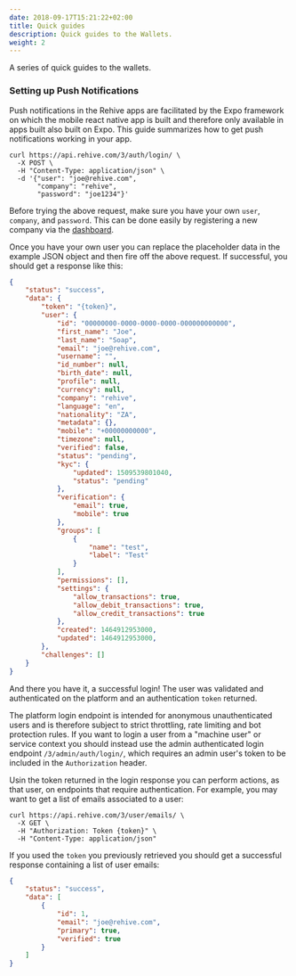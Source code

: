 ```yaml
---
date: 2018-09-17T15:21:22+02:00
title: Quick guides
description: Quick guides to the Wallets.
weight: 2
---
```


A series of quick guides to the wallets.


### Setting up Push Notifications

Push notifications in the Rehive apps are facilitated by the Expo framework on which the mobile react native app is built and therefore only available in apps built also built on Expo. This guide summarizes how to get push notifications working in your app.

```shell
curl https://api.rehive.com/3/auth/login/ \
  -X POST \
  -H "Content-Type: application/json" \
  -d '{"user": "joe@rehive.com",
       "company": "rehive",
       "password": "joe1234"}'
```

<aside class="warning">
    Before trying the above request, make sure you have your own <code>user</code>, <code>company</code>, and <code>password</code>. This can be done easily by registering a new company via the <a href="https://dashboard.rehive.com" target="_blank">dashboard</a>.
</aside>

Once you have your own user you can replace the placeholder data in the example JSON object and then fire off the above request. If successful, you should get a response like this:

``` json
{
    "status": "success",
    "data": {
        "token": "{token}",
        "user": {
            "id": "00000000-0000-0000-0000-000000000000",
            "first_name": "Joe",
            "last_name": "Soap",
            "email": "joe@rehive.com",
            "username": "",
            "id_number": null,
            "birth_date": null,
            "profile": null,
            "currency": null,
            "company": "rehive",
            "language": "en",
            "nationality": "ZA",
            "metadata": {},
            "mobile": "+00000000000",
            "timezone": null,
            "verified": false,
            "status": "pending",
            "kyc": {
                "updated": 1509539801040,
                "status": "pending"
            },
            "verification": {
                "email": true,
                "mobile": true
            },
            "groups": [
                {
                    "name": "test",
                    "label": "Test"
                }
            ],
            "permissions": [],
            "settings": {
                "allow_transactions": true,
                "allow_debit_transactions": true,
                "allow_credit_transactions": true
            },
            "created": 1464912953000,
            "updated": 1464912953000,
        },
        "challenges": []
    }
}
```

And there you have it, a successful login! The user was validated and authenticated on the platform and an authentication `token` returned.

<aside class="warning">
    The platform login endpoint is intended for anonymous unauthenticated users and is therefore subject to strict throttling, rate limiting and bot protection rules. If you want to login a user from a "machine user" or service context you should instead use the admin authenticated login endpoint <code>/3/admin/auth/login/</code>, which requires an admin user's token to be included in the <code>Authorization</code> header.
</aside>

Usin the token returned in the login response you can perform actions, as that user, on endpoints that require authentication. For example, you may want to get a list of emails associated to a user:

```shell
curl https://api.rehive.com/3/user/emails/ \
  -X GET \
  -H "Authorization: Token {token}" \
  -H "Content-Type: application/json"
```

If you used the `token` you previously retrieved you should get a successful response containing a list of user emails:


```json
{
    "status": "success",
    "data": [
        {
            "id": 1,
            "email": "joe@rehive.com",
            "primary": true,
            "verified": true
        }
    ]
}
```
